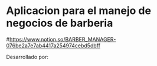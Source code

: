 # Aplicacion para el manejo de negocios de barberia

#https://www.notion.so/BARBER_MANAGER-076be2a7e7ab4417a254974cebd5dbff

Desarrollado por:
